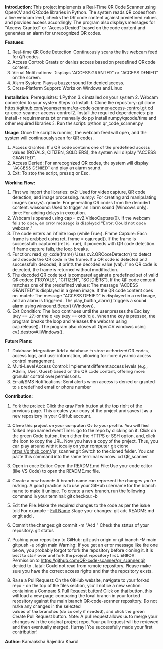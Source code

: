 **Introduction:**
This project implements a Real-Time QR Code Scanner using OpenCV and QRCode libraries in Python. The system reads QR codes from a live webcam feed, checks the QR code content against predefined values, and provides access accordingly. The program also displays messages for "Access Granted" or "Access Denied" based on the code content and generates an alarm for unrecognized QR codes.

**Features:**
  1. Real-time QR Code Detection: Continuously scans the live webcam feed for QR codes.
  2. Access Control: Grants or denies access based on predefined QR code content.
  3. Visual Notifications: Displays "ACCESS GRANTED" or "ACCESS DENIED" on the screen.
  4. Alarm System: Plays a buzzer sound for denied access.
  5. Cross-Platform Support: Works on Windows and Linux

**Installation:**
  Prerequisites:
    1.Python 3.x installed on your system
    2. Webcam connected to your system
  Steps to Install:
    1. Clone the repository: git clone https://github.com/yourusername/qr-code-scanner-access-control.git 
                             cd qr-code-scanner-access-control
    2. Install the required dependencies: pip install -r requirements.txt
                                          or manually do pip install numpy/qrcode/time and other required libraries
    3. Run the script: python qr_code_scanner.py

**Usage:**
  Once the script is running, the webcam feed will open, and the system will continuously scan for QR codes.
  1. Access Granted: If a QR code contains one of the predefined access values (ROYALS, CITIZEN, SOLDIERS), the system will display "ACCESS GRANTED".
  2. Access Denied: For unrecognized QR codes, the system will display "ACCESS DENIED" and play an alarm sound.
  3. Exit: To stop the script, press q or Esc.

**Working Flow:**
  1. First we import the libraries:
     cv2: Used for video capture, QR code detection, and image processing.
     numpy: For creating and manipulating images (arrays).
     qrcode: For generating QR codes from the decoded content.
     winsound: Used to trigger an alarm sound (Windows only).
     time: For adding delays in execution.
  2. Webcam is opened using cap = cv2.VideoCapture(0). If the webcam fails to open, an error message is displayed "Error: Could not open webcam."
  3. The code enters an infinite loop (while True:).
     Frame Capture: Each frame is grabbed using ret, frame = cap.read().
     If the frame is successfully captured (ret is True), it proceeds with QR code detection.
     If frame capture fails, the loop breaks.
  4. Function: read_qr_code(frame)
     Uses cv2.QRCodeDetector() to detect and decode the QR code in the frame. If a QR code is detected and successfully decoded, it prints the decoded value (val).
     If no QR code is detected, the frame is returned without modification.
  5. The decoded QR code text is compared against a predefined set of valid QR codes: {"ROYALS", "CITIZEN", "SOLDIERS"}.
     If the QR code content matches one of the predefined values: The message "ACCESS GRANTED" is displayed in a green image.
     If the QR code content does not match: The message "ACCESS DENIED" is displayed in a red image, and an alarm is triggered. The play_builtin_alarm() triggers a sound alarm using winsound.Beep() (Windows).
  6. Exit Condition: The loop continues until the user presses the Esc key (key == 27) or the q key (key == ord('q')). When the key is pressed, the program breaks the loop and releases the webcam using           
     cap.release(). The program also closes all OpenCV windows using cv2.destroyAllWindows().

**Future Plans:**
  1. Database Integration: Add a database to store authorized QR codes, access logs, and user information, allowing for more dynamic access control management.
  2. Multi-Level Access Control: Implement different access levels (e.g., Admin, User, Guest) based on the QR code content, offering more granular control over permissions.
  3. Email/SMS Notifications: Send alerts when access is denied or granted to a predefined email or phone number.

**Contribution:**
  1. Fork the project: Click the gray Fork button at the top right of the previous page. This creates your copy of the project and saves it as a new repository in your GitHub account.
  
  2. Clone this project on your computer: Go to your profile. You will find forked repo named eventTimer. go to the repo by clicking on it.
     Click on the green Code button, then either the HTTPS or SSH option, and, click the icon to copy the URL. Now you have a copy of the project. Thus, you can play around with it locally on your computer.
     git clone https://github.com/<your-github-username>/qr_scanner.git
     Switch to the cloned folder. You can paste this command into the same terminal window.
     cd QR_scanner

  3. Open in code Editor: Open the README.md File: Use your code editor (like VS Code) to open the README.md file.

  4. Create a new branch: A branch name can represent the changes you're making. A good practice is to use your GitHub username for the branch name to make it unique.
   To create a new branch, run the following command in your terminal:
   git checkout -b <name-of-new-branch>

  5. Edit the File: Make the required changes to the code as per the issue told
   For example - [Full Name](https://github.com/your-username)
   Stage your changes:
   git add README.md
   or
   git add .

  7. Commit the changes:
   git commit -m "Add <your-github-username>"
   Check the status of your repository.
   git status
  
  8. Pushing your repository to GitHub:
   git push origin <name-of-your-branch>
   or
   git branch -M main
   git push -u origin main
   Warning: If you get an error message like the one below, you probably forgot to fork the repository before cloning it. It is best to start over and fork the project repository first.
   ERROR: Permission to https://github.com/QR-code-scanner/qr_scanner.git denied to <your-github-username>.
   fatal: Could not read from remote repository.
   Please make sure you have the correct access rights and that the repository exists.

  9. Raise a Pull Request:
   On the GitHub website, navigate to your forked repo - on the top of the files section, you'll notice a new section containing a Compare & Pull Request button!
   Click on that button, this will load a new page, comparing the local branch in your forked repository against the main branch QR-code-scanner repository. Do not make any changes in the selected             
   values of the branches (do so only if needed), and click the green Create Pull Request button. Note: A pull request allows us to merge your changes with the original project repo.
   Your pull request will be reviewed and then eventually merged.
   Hurray! You successfully made your first contribution! 

**Author:**
Kamaaksha Rajendra Kharul
